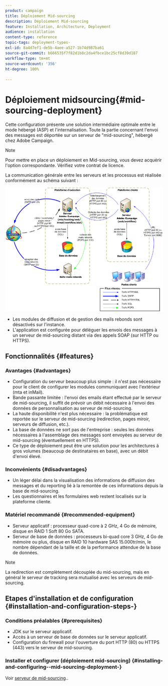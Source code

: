 ```yaml
---
product: campaign
title: Déploiement Mid-sourcing
description: Déploiement Mid-sourcing
feature: Installation, Architecture, Deployment
audience: installation
content-type: reference
topic-tags: deployment-types-
exl-id: 8a4d7ef1-de5b-4aee-a527-1b74d987ba61
source-git-commit: b666535f7f82d1b8c2da4fbce1bc25cf8d39d187
workflow-type: tm+mt
source-wordcount: '356'
ht-degree: 100%

---
```


# Déploiement midsourcing{#mid-sourcing-deployment}



Cette configuration présente une solution intermédiaire optimale entre le mode hébergé (ASP) et l&#39;internalisation. Toute la partie concernant l&#39;envoi des messages est déportée sur un serveur de &quot;mid-sourcing&quot;, hébergé chez Adobe Campaign.

>[!NOTE]
>
>Pour mettre en place un déploiement en Mid-sourcing, vous devez acquérir l&#39;option correspondante. Vérifiez votre contrat de licence.

La communication générale entre les serveurs et les processus est réalisée conformément au schéma suivant :

![](assets/s_ncs_install_midsourcing.png)

* Les modules de diffusion et de gestion des mails rebonds sont désactivés sur l&#39;instance.
* L&#39;application est configurée pour déléguer les envois des messages à un serveur de mid-sourcing distant via des appels SOAP (sur HTTP ou HTTPS).

## Fonctionnalités {#features}

### Avantages {#advantages}

* Configuration du serveur beaucoup plus simple : il n&#39;est pas nécessaire pour le client de configurer les modules communiquant avec l&#39;extérieur (mta et inMail).
* Bande passante limitée : l&#39;envoi des emails étant effectué par le serveur de mid-sourcing, il suffit de prévoir un débit nécessaire à l&#39;envoi des données de personnalisation au serveur de mid-sourcing.
* La haute disponibilité n&#39;est plus nécessaire : la problématique est reportée sur le serveur de mid-sourcing (redirection, pages miroir, serveurs de diffusion, etc.).
* La base de données ne sort pas de l&#39;entreprise : seules les données nécessaires à l&#39;assemblage des messages sont envoyées au serveur de mid-sourcing (éventuellement en HTTPS).
* Ce type de déploiement peut être une solution pour les architectures à gros volumes (beaucoup de destinataires en base), avec un débit d&#39;envoi élevé.

### Inconvénients {#disadvantages}

* Un léger délai dans la visualisation des informations de diffusion des messages et du reporting lié à la remontée de ces informations depuis la base de mid-sourcing.
* Les questionnaires et les formulaires web restent localisés sur la plateforme cliente.

### Matériel recommandé {#recommended-equipment}

* Serveur applicatif : processeur quad-core à 2 GHz, 4 Go de mémoire, disque en RAID 1 Soft 80 Go SATA.
* Serveur de base de données : processeurs bi-quad core 3 GHz, 4 Go de mémoire ou plus, disque en RAID 10 hardware SAS 15.000tr/min, le nombre dépendant de la taille et de la performance attendue de la base de données.

>[!NOTE]
>
>La redirection est complètement découplée du mid-sourcing, mais en général le serveur de tracking sera mutualisé avec les serveurs de mid-sourcing.

## Etapes d&#39;installation et de configuration {#installation-and-configuration-steps-}

### Conditions préalables {#prerequisites}

* JDK sur le serveur applicatif.
* Accès à un serveur de base de données sur le serveur applicatif.
* Configuration du firewall pour l&#39;ouverture du port HTTP (80) ou HTTPS (443) vers le serveur de mid-sourcing.

### Installer et configurer (déploiement mid-sourcing) {#installing-and-configuring--mid-sourcing-deployment-}

Voir [serveur de mid-sourcing](../../installation/using/mid-sourcing-server.md)..
